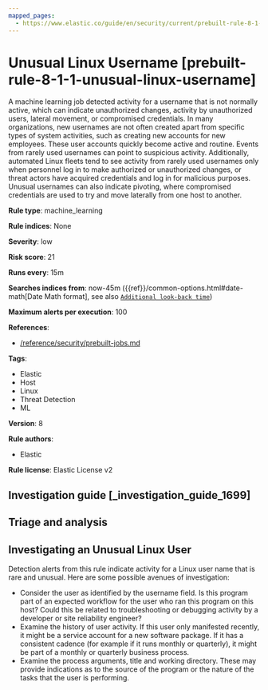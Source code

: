 ```yaml
---
mapped_pages:
  - https://www.elastic.co/guide/en/security/current/prebuilt-rule-8-1-1-unusual-linux-username.html
---
```


# Unusual Linux Username [prebuilt-rule-8-1-1-unusual-linux-username]

A machine learning job detected activity for a username that is not normally active, which can indicate unauthorized changes, activity by unauthorized users, lateral movement, or compromised credentials. In many organizations, new usernames are not often created apart from specific types of system activities, such as creating new accounts for new employees. These user accounts quickly become active and routine. Events from rarely used usernames can point to suspicious activity. Additionally, automated Linux fleets tend to see activity from rarely used usernames only when personnel log in to make authorized or unauthorized changes, or threat actors have acquired credentials and log in for malicious purposes. Unusual usernames can also indicate pivoting, where compromised credentials are used to try and move laterally from one host to another.

**Rule type**: machine_learning

**Rule indices**: None

**Severity**: low

**Risk score**: 21

**Runs every**: 15m

**Searches indices from**: now-45m ({{ref}}/common-options.html#date-math[Date Math format], see also [`Additional look-back time`](docs-content://solutions/security/detect-and-alert/create-detection-rule.md#rule-schedule))

**Maximum alerts per execution**: 100

**References**:

* [/reference/security/prebuilt-jobs.md](/reference/prebuilt-jobs.md)

**Tags**:

* Elastic
* Host
* Linux
* Threat Detection
* ML

**Version**: 8

**Rule authors**:

* Elastic

**Rule license**: Elastic License v2

## Investigation guide [_investigation_guide_1699]

## Triage and analysis

## Investigating an Unusual Linux User
Detection alerts from this rule indicate activity for a Linux user name that is rare and unusual. Here are some possible avenues of investigation:
- Consider the user as identified by the username field. Is this program part of an expected workflow for the user who ran this program on this host? Could this be related to troubleshooting or debugging activity by a developer or site reliability engineer?
- Examine the history of user activity. If this user only manifested recently, it might be a service account for a new software package. If it has a consistent cadence (for example if it runs monthly or quarterly), it might be part of a monthly or quarterly business process.
- Examine the process arguments, title and working directory. These may provide indications as to the source of the program or the nature of the tasks that the user is performing.

